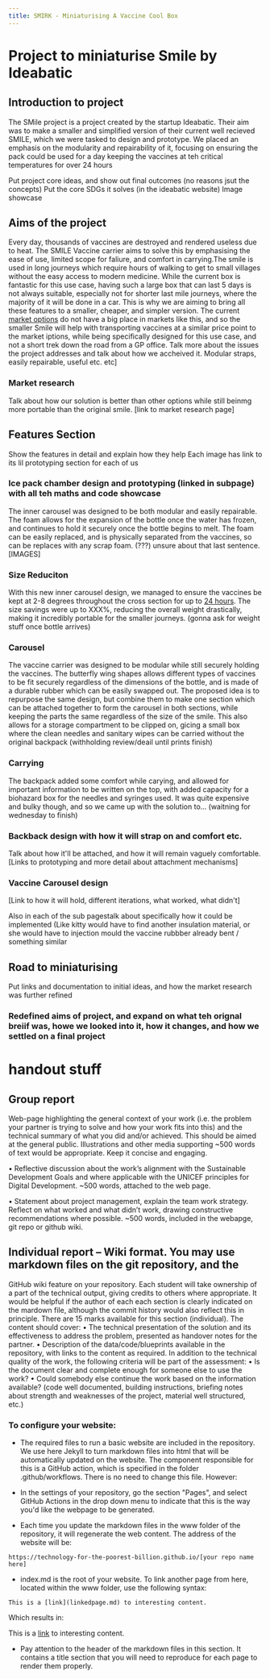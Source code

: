 ```yaml
---
title: SMIRK - Miniaturising A Vaccine Cool Box
---
```


# Project to miniaturise Smile by Ideabatic

## Introduction to project
The SMile project is a project created by the startup Ideabatic. Their aim was to make a smaller and simplified version of their current well recieved SMILE, which we were tasked to design and prototype. We placed an emphasis on the modularity and repairability of it, focusing on ensuring the pack could be used for a day keeping the vaccines at teh critical temperatures for over 24 hours


Put project core ideas, and show out final outcomes (no reasons jsut the concepts)
Put the core  SDGs it solves (in the ideabatic website)
Image showcase

## Aims of the project
Every day, thousands of vaccines are destroyed and rendered useless due to heat. The SMILE Vaccine carrier aims to solve this by emphasising the ease of use, limited scope for faliure, and comfort in carrying.The smile is used in long journeys which require hours of walking to get to small villages without the easy access to modern medicine. While the current box is fantastic for this use case, having such a large box that can last 5 days is not always suitable, especially not for shorter last mile journeys, where the majority of it will be done in a car. This is why we are aiming to bring all these features to a smaller, cheaper, and simpler version. The current [market options](market_research.md) do not have a big place in markets like this, and so the smaller Smile will help with transporting vaccines at a similar price point to the market iptions, while being specifically designed for this use case, and not a short trek down the road from a GP office.
Talk more about the issues the project addresses and talk about how we accheived it.
Modular straps, easily repairable, useful etc.
etc]
### Market research
Talk about how our solution is better than other options while still beinmg more portable than the original smile. [link to market research page]

## Features Section
Show the features in detail and explain how they help 
Each image has link to its lil prototyping section for each of us

### Ice pack chamber design and prototyping (linked in subpage) with all teh maths and code showcase
The inner carousel was designed to be both modular and easily repairable. The foam allows for the expansion of the bottle once the water has frozen, and continues to hold it securely once the bottle begins to melt. The foam can be easily replaced, and is physically separated from the vaccines, so can be replaces with any scrap foam. (???) unsure about that last sentence. 
[IMAGES]

### Size Reduciton
With this new inner carousel design, we managed to ensure the vaccines be kept at 2-8 degrees throughout the cross section for up to [24 hours](ice_chamber_code_slash_maths.md). The size savings were up to XXX%, reducing the overall weight drastically, making it incredibly portable for the smaller journeys.
(gonna ask for weight stuff once bottle arrives)
### Carousel
The vaccine carrier was designed to be modular while still securely holding the vaccines. The butterfly wing shapes allows different types of vaccines to be fit securely regardless of the dimensions of the bottle, and is made of a durable rubber which can be easily swapped out. The proposed idea is to repurpose the same design, but combine them to make one section which can be attached together to form the carousel in both sections, while keeping the parts the same regardless of the size of the smile. This also allows for a storage compartment to be clipped on, gicing a small box where the clean needles and sanitary wipes can be carried without the original backpack
(withholding review/deail until prints finish)
### Carrying
The backpack added some comfort while carying, and allowed for important information to be written on the top, with added capacity for a biohazard box for the needles and syringes used. It was quite expensive and bulky though, and so we came up with the solution to...
(waitning for wednesday to finish)

### Backback design with how it will strap on and comfort etc.
Talk about how it'll be attached, and how it will remain vaguely comfortable. [Links to prototyping and more detail about attachment mechanisms]

### Vaccine Carousel design 
[Link to how it will hold, different iterations, what worked, what didn't]

Also in each of the sub pagestalk about specifically how it could be implemented (Like kitty would have to find another insulation material, or she would have to injection mould the vaccine rubbber already bent / something similar


## Road to miniaturising
Put links and documentation to initial ideas, and how the market research was further refined
### Redefined aims of project, and expand on what teh orignal breiif was, howe we looked into it, how it changes, and how we settled on a final project




# handout stuff
## Group report 

Web-page highlighting the general context of your work (i.e. the problem your
partner is trying to solve and how your work fits into this) and the technical summary
of what you did and/or achieved. This should be aimed at the general public.
Illustrations and other media supporting ~500 words of text would be appropriate.
Keep it concise and engaging.

• Reflective discussion about the work’s alignment with the Sustainable Development
Goals and where applicable with the UNICEF principles for Digital Development. ~500
words, attached to the web page.

• Statement about project management, explain the team work strategy. Reflect on
what worked and what didn’t work, drawing constructive recommendations where
possible. ~500 words, included in the webapge, git repo or github wiki.

## Individual report – Wiki format. You may use markdown files on the git repository, and the
GitHub wiki feature on your repository.
Each student will take ownership of a part of the technical output, giving credits to others
where appropriate. It would be helpful if the author of each each section is clearly indicated
on the mardown file, although the commit history would also reflect this in principle. There
are 15 marks available for this section (individual). The content should cover:
• The technical presentation of the solution and its effectiveness to address the
problem, presented as handover notes for the partner.
• Description of the data/code/blueprints available in the repository, with links to the
content as required.
In addition to the technical quality of the work, the following criteria will be part of the
assessment:
• Is the document clear and complete enough for someone else to use the work?
• Could somebody else continue the work based on the information available? (code
well documented, building instructions, briefing notes about strength and
weaknesses of the project, material well structured, etc.)


### To configure your website:

- The required files to run a basic website are included in the repository. We use here Jekyll to turn markdown files into html that will be automatically updated on the website. The component responsible for this is a GitHub action, which is specified in the folder .github/workflows. There is no need to change this file. However:

- In the settings of your repository, go the section "Pages", and select GitHub Actions in the drop down menu to indicate that this is the way you'd like the webpage to be generated.

- Each time you update the markdown files in the www folder of the repository, it will regenerate the web content. The address of the website will be:

```
https://technology-for-the-poorest-billion.github.io/[your repo name here]
```

- index.md is the root of your website. To link another page from here, located within the www folder, use the following syntax:

```
This is a [link](linkedpage.md) to interesting content.
```

Which results in:

This is a [link](linkedpage.md) to interesting content.

- Pay attention to the header of the markdown files in this section. It contains a title section that you will need to reproduce for each page to render them properly.


